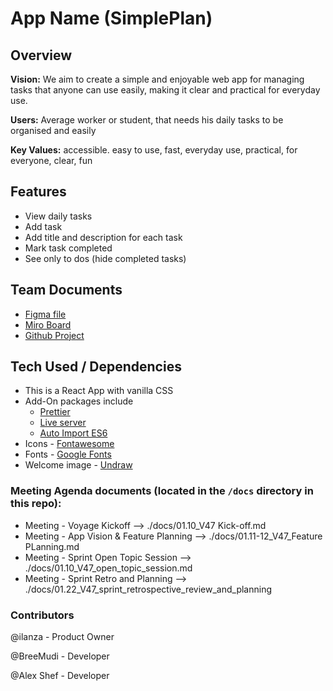 # App Name (SimplePlan)

## Overview

**Vision:** We aim to create a simple and enjoyable web app for managing tasks that anyone can use easily, making it clear and practical for everyday use.

**Users:** Average worker or student, that needs his daily tasks to be organised and easily

**Key Values:** accessible. easy to use, fast, everyday use, practical, for everyone, clear, fun

## Features

- View daily tasks
- Add task
- Add title and description for each task
- Mark task completed
- See only to dos (hide completed tasks)

## Team Documents

- [Figma file](https://www.figma.com/file/Vh1YyNdb59fyKBH4paDfNR/Our-project?type=design&node-id=0-1&mode=design&t=gHTozEQwf1c42BSL-0)
- [Miro Board](https://miro.com/app/board/uXjVN6gGsh4=/)
- [Github Project](https://github.com/orgs/chingu-voyages/projects/200/views/3)

## Tech Used / Dependencies

- This is a React App with vanilla CSS
- Add-On packages include
  - [Prettier](https://marketplace.visualstudio.com/publishers/esbenp)
  - [Live server](https://github.com/ritwickdey/vscode-live-server)
  - [Auto Import ES6](https://marketplace.visualstudio.com/items?itemName=NuclleaR.vscode-extension-auto-import)
- Icons - [Fontawesome](https://fontawesome.com/)
- Fonts - [Google Fonts](https://fonts.google.com/)
- Welcome image - [Undraw](https://undraw.co/search)

### Meeting Agenda documents (located in the `/docs` directory in this repo):

- Meeting - Voyage Kickoff --> ./docs/01.10_V47 Kick-off.md
- Meeting - App Vision & Feature Planning --> ./docs/01.11-12_V47_Feature PLanning.md
- Meeting - Sprint Open Topic Session --> ./docs/01.10_V47_open_topic_session.md
- Meeting - Sprint Retro and Planning --> ./docs/01.22_V47_sprint_retrospective_review_and_planning

### Contributors

@ilanza - Product Owner

@BreeMudi - Developer

@Alex Shef - Developer
